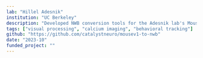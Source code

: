 ```yaml
---
lab: "Hillel Adesnik"
institution: "UC Berkeley"
description: "Developed NWB conversion tools for the Adesnik lab's MouseV1 project, handling complex multi-modal data including two-photon calcium imaging, holographic stimulation, and visual stimulus data. The conversion pipeline integrates sophisticated experimental protocols including retinotopy mapping, orientation tuning, and targeted stimulation of neuronal ensembles in primary visual cortex."
tags: ["visual processing", "calcium imaging", "behavioral tracking"]
github: "https://github.com/catalystneuro/mousev1-to-nwb"
date: "2023-10"
funded_project: ""
---
```

